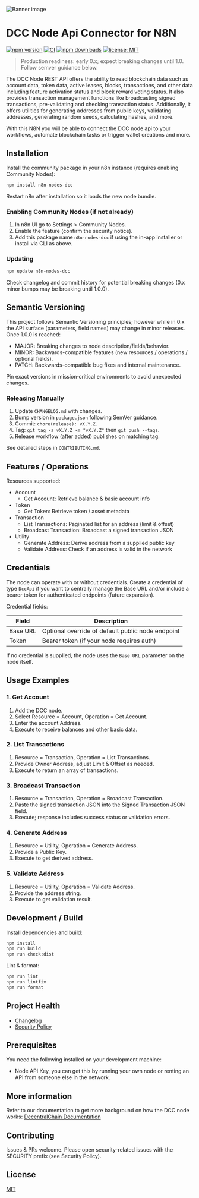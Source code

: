 ![Banner image](https://decentralchain.io/wp-content/uploads/2023/02/dcc-n8n-node.webp)

# DCC Node Api Connector for N8N

<p align="left">
  <a href="https://www.npmjs.com/package/n8n-nodes-dcc"><img src="https://img.shields.io/npm/v/n8n-nodes-dcc.svg" alt="npm version"></a>
  <a href="https://github.com/elwizard33/DCC-Node-API-N8N/actions/workflows/ci.yml"><img src="https://github.com/elwizard33/DCC-Node-API-N8N/actions/workflows/ci.yml/badge.svg" alt="CI"></a>
  <a href="https://www.npmjs.com/package/n8n-nodes-dcc"><img src="https://img.shields.io/npm/dm/n8n-nodes-dcc.svg" alt="npm downloads"></a>
  <a href="./LICENSE.md"><img src="https://img.shields.io/badge/license-MIT-blue.svg" alt="license: MIT"></a>
</p>

> Production readiness: early 0.x; expect breaking changes until 1.0. Follow semver guidance below.

The DCC Node REST API offers the ability to read blockchain data such as account data, token data, active leases, blocks, transactions, and other data including feature activation status and block reward voting status. It also provides transaction management functions like broadcasting signed transactions, pre-validating and checking transaction status. Additionally, it offers utilities for generating addresses from public keys, validating addresses, generating random seeds, calculating hashes, and more.

With this N8N you will be able to connect the DCC node api to your workflows, automate blockchain tasks or trigger wallet creations and more.

## Installation

Install the community package in your n8n instance (requires enabling Community Nodes):

```bash
npm install n8n-nodes-dcc
```

Restart n8n after installation so it loads the new node bundle.

### Enabling Community Nodes (if not already)
1. In n8n UI go to Settings > Community Nodes.
2. Enable the feature (confirm the security notice).
3. Add this package name `n8n-nodes-dcc` if using the in-app installer or install via CLI as above.

### Updating
```bash
npm update n8n-nodes-dcc
```

Check changelog and commit history for potential breaking changes (0.x minor bumps may be breaking until 1.0.0).

## Semantic Versioning

This project follows Semantic Versioning principles; however while in 0.x the API surface (parameters, field names) may change in minor releases. Once 1.0.0 is reached:

- MAJOR: Breaking changes to node description/fields/behavior.
- MINOR: Backwards-compatible features (new resources / operations / optional fields).
- PATCH: Backwards-compatible bug fixes and internal maintenance.

Pin exact versions in mission‑critical environments to avoid unexpected changes.

### Releasing Manually
1. Update `CHANGELOG.md` with changes.
2. Bump version in `package.json` following SemVer guidance.
3. Commit: `chore(release): vX.Y.Z`.
4. Tag: `git tag -a vX.Y.Z -m "vX.Y.Z"` then `git push --tags`.
5. Release workflow (after added) publishes on matching tag.

See detailed steps in `CONTRIBUTING.md`.

## Features / Operations

Resources supported:

- Account
  - Get Account: Retrieve balance & basic account info
- Token
  - Get Token: Retrieve token / asset metadata
- Transaction
  - List Transactions: Paginated list for an address (limit & offset)
  - Broadcast Transaction: Broadcast a signed transaction JSON
- Utility
  - Generate Address: Derive address from a supplied public key
  - Validate Address: Check if an address is valid in the network

## Credentials

The node can operate with or without credentials. Create a credential of type `DccApi` if you want to centrally manage the Base URL and/or include a bearer token for authenticated endpoints (future expansion).

Credential fields:

| Field | Description |
|-------|-------------|
| Base URL | Optional override of default public node endpoint |
| Token | Bearer token (if your node requires auth) |

If no credential is supplied, the node uses the `Base URL` parameter on the node itself.

## Usage Examples

### 1. Get Account
1. Add the DCC node.
2. Select Resource = Account, Operation = Get Account.
3. Enter the account Address.
4. Execute to receive balances and other basic data.

### 2. List Transactions
1. Resource = Transaction, Operation = List Transactions.
2. Provide Owner Address, adjust Limit & Offset as needed.
3. Execute to return an array of transactions.

### 3. Broadcast Transaction
1. Resource = Transaction, Operation = Broadcast Transaction.
2. Paste the signed transaction JSON into the Signed Transaction JSON field.
3. Execute; response includes success status or validation errors.

### 4. Generate Address
1. Resource = Utility, Operation = Generate Address.
2. Provide a Public Key.
3. Execute to get derived address.

### 5. Validate Address
1. Resource = Utility, Operation = Validate Address.
2. Provide the address string.
3. Execute to get validation result.

## Development / Build

Install dependencies and build:

```bash
npm install
npm run build
npm run check:dist
```

Lint & format:

```bash
npm run lint
npm run lintfix
npm run format
```

## Project Health

- [Changelog](./CHANGELOG.md)
- [Security Policy](./SECURITY.md)

## Prerequisites

You need the following installed on your development machine:

* Node API Key, you can get this by running your own node or renting an API from someone else in the network.

## More information

Refer to our documentation to get more background on how the DCC node works: [DecentralChain Documentation](https://docs.decentralchain.io/)

## Contributing

Issues & PRs welcome. Please open security-related issues with the SECURITY prefix (see Security Policy).

## License

[MIT](./LICENSE.md)
